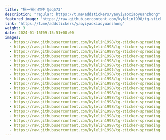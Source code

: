 ```yaml
---
title: "摇一摇小怨种 @sq573"
description: "regular: https://t.me/addstickers/yaoyiyaoxiaoyuanzhong"
featured_image: "https://raw.githubusercontent.com/kylelin1998/tg-sticker-spreading-worldwide-images/main/img/1a8bddcc-b89a-4cdb-8909-0b49706b5bfa.jpg"
link: "https://t.me/addstickers/yaoyiyaoxiaoyuanzhong"
weight: 3
date: 2024-01-15T09:15:51+08:00
images:
  - https://raw.githubusercontent.com/kylelin1998/tg-sticker-spreading-worldwide-images/main/img/1a8bddcc-b89a-4cdb-8909-0b49706b5bfa.jpg
  - https://raw.githubusercontent.com/kylelin1998/tg-sticker-spreading-worldwide-images/main/img/b7253668-c828-4976-9a33-7a54ffff1561.jpg
  - https://raw.githubusercontent.com/kylelin1998/tg-sticker-spreading-worldwide-images/main/img/f42fcd45-ee8b-41f5-98a8-4ce7868abbb4.jpg
  - https://raw.githubusercontent.com/kylelin1998/tg-sticker-spreading-worldwide-images/main/img/c8487238-74ad-423e-96ae-2388745cbb4e.jpg
  - https://raw.githubusercontent.com/kylelin1998/tg-sticker-spreading-worldwide-images/main/img/2fee2774-e413-4c19-8df2-753ad466f5a7.jpg
  - https://raw.githubusercontent.com/kylelin1998/tg-sticker-spreading-worldwide-images/main/img/45cbbf67-51a8-4e05-a3de-8a3b43d270b5.jpg
  - https://raw.githubusercontent.com/kylelin1998/tg-sticker-spreading-worldwide-images/main/img/9804a03e-e6a7-41b5-b13a-da825e12fbac.jpg
  - https://raw.githubusercontent.com/kylelin1998/tg-sticker-spreading-worldwide-images/main/img/d33daaa4-4845-4d94-bf54-13916a0b40ff.jpg
  - https://raw.githubusercontent.com/kylelin1998/tg-sticker-spreading-worldwide-images/main/img/8eef07da-a7c3-4cad-b7f0-f68540095027.jpg
  - https://raw.githubusercontent.com/kylelin1998/tg-sticker-spreading-worldwide-images/main/img/b3bc6207-2df3-446a-bc0b-f58b0bc1d705.jpg
  - https://raw.githubusercontent.com/kylelin1998/tg-sticker-spreading-worldwide-images/main/img/e1878b3d-7f17-4fde-b321-c81736a41ac3.jpg
  - https://raw.githubusercontent.com/kylelin1998/tg-sticker-spreading-worldwide-images/main/img/782796a5-544f-4cbc-a596-9e5563292da1.jpg
  - https://raw.githubusercontent.com/kylelin1998/tg-sticker-spreading-worldwide-images/main/img/5bcde000-5ba3-4acc-ae88-6acfb62bad01.jpg
  - https://raw.githubusercontent.com/kylelin1998/tg-sticker-spreading-worldwide-images/main/img/00caf3b4-9665-444e-a013-224292f42494.jpg
  - https://raw.githubusercontent.com/kylelin1998/tg-sticker-spreading-worldwide-images/main/img/1a185067-9cbc-448f-abda-8d9cefe02601.jpg
  - https://raw.githubusercontent.com/kylelin1998/tg-sticker-spreading-worldwide-images/main/img/462cb250-6f68-4eb5-983a-bf60f5515076.jpg
  - https://raw.githubusercontent.com/kylelin1998/tg-sticker-spreading-worldwide-images/main/img/620c86bb-70b7-442e-a14d-165626975f07.jpg
  - https://raw.githubusercontent.com/kylelin1998/tg-sticker-spreading-worldwide-images/main/img/f6beb4f1-777a-4981-808a-5e591313e65f.jpg
  - https://raw.githubusercontent.com/kylelin1998/tg-sticker-spreading-worldwide-images/main/img/65657a18-6154-4752-90d8-a01cbd9f50d9.jpg
  - https://raw.githubusercontent.com/kylelin1998/tg-sticker-spreading-worldwide-images/main/img/496a8626-7d76-4e16-9ec8-57992d4e3570.jpg
---
```

